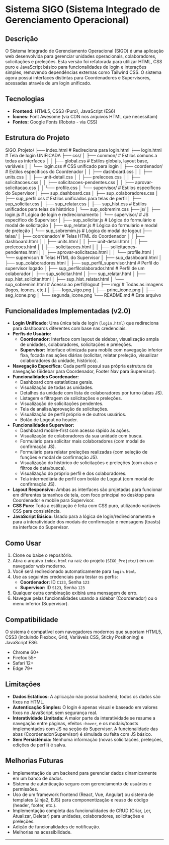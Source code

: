 # Sistema SIGO (Sistema Integrado de Gerenciamento Operacional) 

## Descrição

O Sistema Integrado de Gerenciamento Operacional (SIGO) é uma aplicação web desenvolvida para gerenciar unidades operacionais, colaboradores, solicitações e preleções. Esta versão foi refatorada para utilizar HTML, CSS puro e JavaScript básico para funcionalidades de login e interações simples, removendo dependências externas como Tailwind CSS. O sistema agora possui interfaces distintas para Coordenadores e Supervisores, acessadas através de um login unificado.

## Tecnologias

* **Frontend:** HTML5, CSS3 (Puro), JavaScript (ES6)
* **Ícones:** Font Awesome (via CDN nos arquivos HTML que necessitam)
* **Fontes:** Google Fonts (Roboto - via CSS)

## Estrutura do Projeto

SIGO_Projeto/
├── index.html              # Redireciona para login.html
├── login.html              # Tela de login UNIFICADA
├── css/
│   ├── common/             # Estilos comuns a todas as interfaces
│   │   ├── global.css      # Estilos globais, layout base, variáveis
│   │   └── login.css       # CSS unificado para login
│   ├── coordenador/        # Estilos específicos do Coordenador
│   │   ├── dashboard.css
│   │   ├── units.css
│   │   ├── unit-detail.css
│   │   ├── prelecoes.css
│   │   ├── solicitacoes.css
│   │   ├── solicitacoes-pendentes.css
│   │   ├── aprovar-solicitacao.css
│   │   └── profile.css
│   └── supervisor/         # Estilos específicos do Supervisor
│       ├── sup_dashboard.css
│       ├── sup_colaboradores.css
│       ├── sup_perfil.css   # Estilos unificados para telas de perfil
│       ├── sup_solicitar.css
│       ├── sup_relatar.css
│       ├── sup_hist.css     # Estilos unificados para telas de histórico
│       └── sup_sobremim.css
├── js/
│   ├── login.js            # Lógica de login e redirecionamento
│   └── supervisor/         # JS específico do Supervisor
│       ├── sup_solicitar.js # Lógica do formulário e modal de solicitação
│       ├── sup_relatar.js   # Lógica do formulário e modal de preleção
│       └── sup_sobremim.js  # Lógica do modal de logout
├── telas/
│   ├── coordenador/        # Telas HTML do Coordenador
│   │   ├── dashboard.html
│   │   ├── units.html
│   │   ├── unit-detail.html
│   │   ├── prelecoes.html
│   │   ├── solicitacoes.html
│   │   ├── solicitacoes-pendentes.html
│   │   ├── aprovar-solicitacao.html
│   │   └── profile.html
│   └── supervisor/         # Telas HTML do Supervisor
│       ├── sup_dashboard.html
│       ├── sup_colaboradores.html
│       ├── sup_perfil_supervisor.html # Perfil do supervisor logado
│       ├── sup_perfilcolaborador.html # Perfil de um colaborador
│       ├── sup_solicitar.html
│       ├── sup_relatar.html
│       ├── sup_hist_solicitar.html
│       ├── sup_hist_relatar.html
│       └── sup_sobremim.html      # Acesso ao perfil/logout
├── img/                    # Todas as imagens (logos, ícones, etc.)
│   ├── logo_sigo.png
│   ├── princ_icone.png
│   ├── seg_icone.png
│   └── segunda_icone.png
└── README.md               # Este arquivo


## Funcionalidades Implementadas (v2.0)

* **Login Unificado:** Uma única tela de login (`login.html`) que redireciona para dashboards diferentes com base nas credenciais.
* **Perfis de Usuário:**
    * **Coordenador:** Interface com layout de sidebar, visualização ampla de unidades, colaboradores, solicitações e preleções.
    * **Supervisor:** Interface otimizada para mobile com navegação inferior fixa, focada nas ações diárias (solicitar, relatar preleção, visualizar colaboradores da unidade, histórico).
* **Navegação Específica:** Cada perfil possui sua própria estrutura de navegação (Sidebar para Coordenador, Footer Nav para Supervisor).
* **Funcionalidades Coordenador:**
    * Dashboard com estatísticas gerais.
    * Visualização de todas as unidades.
    * Detalhes da unidade com lista de colaboradores por turno (abas JS).
    * Listagem e filtragem de solicitações e preleções.
    * Visualização de solicitações pendentes.
    * Tela de análise/aprovação de solicitações.
    * Visualização de perfil próprio e de outros usuários.
    * Botão de Logout no header.
* **Funcionalidades Supervisor:**
    * Dashboard mobile-first com acesso rápido às ações.
    * Visualização de colaboradores da sua unidade com busca.
    * Formulário para solicitar mais colaboradores (com modal de confirmação JS).
    * Formulário para relatar preleções realizadas (com seleção de funções e modal de confirmação JS).
    * Visualização do histórico de solicitações e preleções (com abas e filtros de data/busca).
    * Visualização do próprio perfil e dos colaboradores.
    * Tela intermediária de perfil com botão de Logout (com modal de confirmação JS).
* **Layout Responsivo:** Ambas as interfaces são projetadas para funcionar em diferentes tamanhos de tela, com foco principal no desktop para Coordenador e mobile para Supervisor.
* **CSS Puro:** Toda a estilização é feita com CSS puro, utilizando variáveis CSS para consistência.
* **JavaScript Básico:** Usado para a lógica de login/redirecionamento e para a interatividade dos modais de confirmação e mensagens (toasts) na interface do Supervisor.

## Como Usar

1.  Clone ou baixe o repositório.
2.  Abra o arquivo `index.html` na raiz do projeto (`SIGO_Projeto/`) em um navegador web moderno.
3.  Você será redirecionado automaticamente para `login.html`.
4.  Use as seguintes credenciais para testar os perfis:
    * **Coordenador:** ID `C123`, Senha `123`
    * **Supervisor:** ID `S123`, Senha `123`
5.  Qualquer outra combinação exibirá uma mensagem de erro.
6.  Navegue pelas funcionalidades usando a sidebar (Coordenador) ou o menu inferior (Supervisor).

## Compatibilidade

O sistema é compatível com navegadores modernos que suportam HTML5, CSS3 (incluindo Flexbox, Grid, Variáveis CSS, Sticky Positioning) e JavaScript ES6.

* Chrome 60+
* Firefox 55+
* Safari 12+
* Edge 79+

## Limitações

* **Dados Estáticos:** A aplicação não possui backend; todos os dados são fixos no HTML.
* **Autenticação Simples:** O login é apenas visual e baseado em valores fixos no JavaScript, sem segurança real.
* **Interatividade Limitada:** A maior parte da interatividade se resume a navegação entre páginas, efeitos `:hover`, e os modais/toasts implementados com JS na seção do Supervisor. A funcionalidade das abas (Coordenador/Supervisor) é simulada ou feita com JS básico.
* **Sem Persistência:** Nenhuma informação (novas solicitações, preleções, edições de perfil) é salva.

## Melhorias Futuras

* Implementação de um backend para gerenciar dados dinamicamente em um banco de dados.
* Sistema de autenticação seguro com gerenciamento de usuários e permissões.
* Uso de um framework frontend (React, Vue, Angular) ou sistema de templates (Jinja2, EJS) para componentização e reuso de código (header, footer, etc.).
* Implementação completa das funcionalidades de CRUD (Criar, Ler, Atualizar, Deletar) para unidades, colaboradores, solicitações e preleções.
* Adição de funcionalidades de notificação.
* Melhorias na acessibilidade.

---